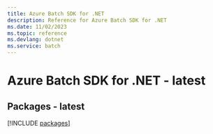 ```yaml
---
title: Azure Batch SDK for .NET
description: Reference for Azure Batch SDK for .NET
ms.date: 11/02/2023
ms.topic: reference
ms.devlang: dotnet
ms.service: batch
---
```

# Azure Batch SDK for .NET - latest
## Packages - latest
[!INCLUDE [packages](batch-index.md)]